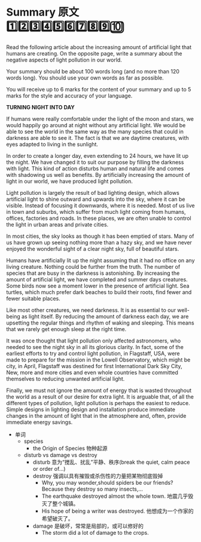 # Summary 原文 1️⃣2️⃣3️⃣4️⃣5️⃣6️⃣7️⃣8️⃣9️⃣🔟
Read the following article about the increasing amount of artificial light that humans are creating. On the opposite page, write a summary about the negative aspects of light pollution in our world.

Your summary should be about 100 words long (and no more than 120 words long). You should use your own words as far as possible.

You will receive up to 6 marks for the content of your summary and up to 5 marks for the style and accuracy of your language.

**TURNING NIGHT INTO DAY**

If humans were really comfortable under the light of the moon and stars, we would happily go around at night without any artificial light. We would be able to see the world in the same way as the many species that could in darkness are able to see it. The fact is that we are daytime creatures, with eyes adapted to living in the sunlight.

In order to create a longer day, even extending to 24 hours, we have lit up the night. We have changed it to suit our purpose by filling the darkness with light. This kind of action disturbs human and natural life and comes with shadowing us well as benefits. By artificially increasing the amount of light in our world, we have produced light pollution.

Light pollution is largely the result of bad lighting design, which allows artificial light to shine outward and upwards into the sky, where it can be visible. Instead of focusing it downwards, where it is needed. Most of us live in town and suburbs, which suffer from much light coming from humans, offices, factories and roads. In these places, we are often unable to control the light in urban areas and private cities.

In most cities, the sky looks as though it has been emptied of stars. Many of us have grown up seeing nothing more than a hazy sky, and we have never enjoyed the wonderful sight of a clear night sky, full of beautiful stars.

Humans have artificially lit up the night assuming that it had no office on any living creature. Nothing could be further from the truth. The number of species that are busy in the darkness is astonishing. By increasing the amount of artificial light, we have completed and summer days creatures. Some birds now see a moment lower in the presence of artificial light. Sea turtles, which much prefer dark beaches to build their roots, find fewer and fewer suitable places.

Like most other creatures, we need darkness. It is as essential to our well-being as light itself. By reducing the amount of darkness each day, we are upsetting the regular things and rhythm of waking and sleeping. This means that we rarely get enough sleep at the right time.

It was once thought that light pollution only affected astronomers, who needed to see the night sky in all its glorious clarity. In fact, some of the earliest efforts to try and control light pollution, in Flagstaff, USA, were made to prepare for the mission in the Lowell Observatory, which might be city, in April, Flagstaff was destined for first International Dark Sky City, New, more and more cities and even whole countries have committed themselves to reducing unwanted artificial light.

Finally, we must not ignore the amount of energy that is wasted throughout the world as a result of our desire for extra light. It is arguable that, of all the different types of pollution, light pollution is perhaps the easiest to reduce. Simple designs in lighting design and installation produce immediate changes in the amount of light that in the atmosphere and, often, provide immediate energy savings.

- 单词
  - species
    - the Origin of Species 物种起源
  - disturb vs damage vs destroy
    - disturb 意为“搅乱、扰乱”平静、秩序(break the quiet, calm peace or order of…)
    - destroy 强调以具有摧毁或杀伤性的力量把某物彻底毁掉
      - Why, you may wonder,should spiders be our friends? Because they destroy so many insects,…
      - The earthquake destroyed almost the whole town. 地震几乎毁灭了整个城镇。
      - His hope of being a writer was destroyed. 他想成为一个作家的希望破灭了。 
    - damage 是破坏，常常是局部的，或可以修好的
      - The storm did a lot of damage to the crops.



